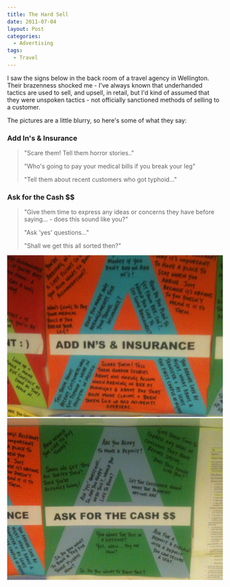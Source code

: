 ```yaml
---
title: The Hard Sell
date: 2011-07-04
layout: Post
categories:
  - Advertising
tags:
  - Travel
---
```


I saw the signs below in the back room of a travel agency in Wellington. Their brazenness shocked me - I've always known that underhanded tactics are used to sell, and upsell, in retail, but I'd kind of assumed that they were unspoken tactics - not officially sanctioned methods of selling to a customer.

<!-- more -->

The pictures are a little blurry, so here's some of what they say:

### Add In's & Insurance

> "Scare them! Tell them horror stories.."
>
> "Who's going to pay your medical bills if you break your leg"
>
> "Tell them about recent customers who got typhoid..."

### Ask for the Cash $$

> "Give them time to express any ideas or concerns they have before saying... - does this sound like you?"
>
> "Ask 'yes' questions..."
>
> "Shall we get this all sorted then?"

![AddIns](./IMG_1191.jpg)
![Cash](./IMG_1192.jpg)
